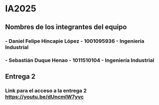 # IA2025

## Nombres de los integrantes del equipo
### - Daniel Felipe Hincapie López - 1001095936 - Ingeniería Industrial
### - Sebastián Duque Henao - 1011510104 - Ingeniería Industrial

## Entrega 2
### Link para el acceso a la entrega 2 https://youtu.be/dUncmlW7yvc
